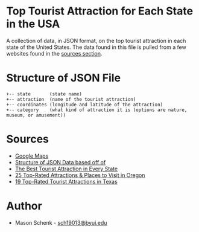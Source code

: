 # Top Tourist Attraction for Each State in the USA
A collection of data, in JSON format, on the top tourist attraction in each state of the United States. The data found in this file is pulled from a few websites found in the [sources section](#sources).

# Structure of JSON File
```
+-- state       (state name)
+-- attraction  (name of the tourist attraction)
+-- coordinates (longitude and latitude of the attraction)
+-- category    (what kind of attraction it is (options are nature, museum, or amusement))
```

# Sources
* [Google Maps](https://www.google.com/maps)
* [Structure of JSON Data based off of](https://github.com/samayo/country-json/blob/master/src/country-by-abbreviation.json)
* [The Best Tourist Attraction in Every State](https://bestlifeonline.com/best-tourist-attraction-every-state/)
* [25 Top-Rated Attractions & Places to Visit in Oregon](https://www.planetware.com/tourist-attractions/oregon-usor.htm)
* [19 Top-Rated Tourist Attractions in Texas](https://www.planetware.com/tourist-attractions/texas-ustx.htm)

# Author
* Mason Schenk - sch19013@byui.edu
